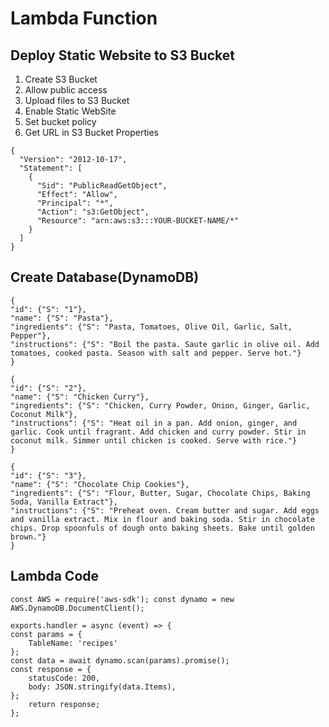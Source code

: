 # Lambda Function

## Deploy Static Website to S3 Bucket
1. Create S3 Bucket
1. Allow public access
1. Upload files to S3 Bucket
1. Enable Static WebSite
1. Set bucket policy
1. Get URL in S3 Bucket Properties

```
{
  "Version": "2012-10-17",
  "Statement": [
    {
      "Sid": "PublicReadGetObject",
      "Effect": "Allow",
      "Principal": "*",
      "Action": "s3:GetObject",
      "Resource": "arn:aws:s3:::YOUR-BUCKET-NAME/*"
    }
  ]
}
```

## Create Database(DynamoDB)
```
{
"id": {"S": "1"},
"name": {"S": "Pasta"},
"ingredients": {"S": "Pasta, Tomatoes, Olive Oil, Garlic, Salt, Pepper"},
"instructions": {"S": "Boil the pasta. Saute garlic in olive oil. Add tomatoes, cooked pasta. Season with salt and pepper. Serve hot."}
}
```
```
{
"id": {"S": "2"},
"name": {"S": "Chicken Curry"},
"ingredients": {"S": "Chicken, Curry Powder, Onion, Ginger, Garlic, Coconut Milk"},
"instructions": {"S": "Heat oil in a pan. Add onion, ginger, and garlic. Cook until fragrant. Add chicken and curry powder. Stir in coconut milk. Simmer until chicken is cooked. Serve with rice."}
}
```
```
{
"id": {"S": "3"},
"name": {"S": "Chocolate Chip Cookies"},
"ingredients": {"S": "Flour, Butter, Sugar, Chocolate Chips, Baking Soda, Vanilla Extract"},
"instructions": {"S": "Preheat oven. Cream butter and sugar. Add eggs and vanilla extract. Mix in flour and baking soda. Stir in chocolate chips. Drop spoonfuls of dough onto baking sheets. Bake until golden brown."}
}
```

## Lambda Code
```
const AWS = require('aws-sdk'); const dynamo = new AWS.DynamoDB.DocumentClient();

exports.handler = async (event) => {
const params = { 
	TableName: 'recipes' 
}; 
const data = await dynamo.scan(params).promise(); 
const response = { 
	statusCode: 200, 
	body: JSON.stringify(data.Items), 
}; 
	return response; 
};
```

